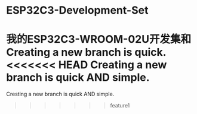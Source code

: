 # ESP32C3-Development-Set
我的ESP32C3-WROOM-02U开发集和
Creating a new branch is quick.
<<<<<<< HEAD
Creating a new branch is quick AND simple.
=======
Cresting a new branch is quick AND simple.
>>>>>>> feature1
